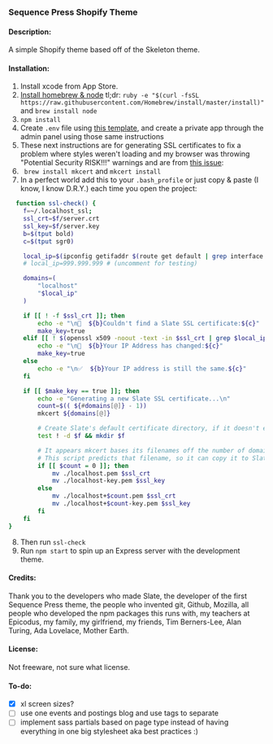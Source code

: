 ### Sequence Press Shopify Theme

#### Description:
A simple Shopify theme based off of the Skeleton theme.

#### Installation:
1. Install xcode from App Store.
2. [Install homebrew & node](https://blog.teamtreehouse.com/install-node-js-npm-mac) tl;dr: ``` ruby -e "$(curl -fsSL https://raw.githubusercontent.com/Homebrew/install/master/install)" ``` and ``` brew install node ```
3. ``` npm install ```
4. Create ``` .env ``` file using [this template](https://shopify.github.io/slate/docs/connect-to-your-store), and create a private app through the admin panel using those same instructions
5. These next instructions are for generating SSL certificates to fix a problem where styles weren't loading and my browser was throwing "Potential Security RISK!!!" warnings and are from [this issue](https://github.com/Shopify/slate/issues/726#issuecomment-425675011):
6. ``` brew install mkcert``` and ``` mkcert install ```
7. In a perfect world add this to your ``` .bash_profile ``` or just copy & paste (I know, I know D.R.Y.) each time you open the project:
```bash
  function ssl-check() {
    f=~/.localhost_ssl;
    ssl_crt=$f/server.crt
    ssl_key=$f/server.key
    b=$(tput bold)
    c=$(tput sgr0)

    local_ip=$(ipconfig getifaddr $(route get default | grep interface | awk '{print $2}'))
    # local_ip=999.999.999 # (uncomment for testing)

    domains=(
        "localhost"
        "$local_ip"
    )

    if [[ ! -f $ssl_crt ]]; then
        echo -e "\n🛑  ${b}Couldn't find a Slate SSL certificate:${c}"
        make_key=true
    elif [[ ! $(openssl x509 -noout -text -in $ssl_crt | grep $local_ip) ]]; then
        echo -e "\n🛑  ${b}Your IP Address has changed:${c}"
        make_key=true
    else
        echo -e "\n✅  ${b}Your IP address is still the same.${c}"
    fi

    if [[ $make_key == true ]]; then
        echo -e "Generating a new Slate SSL certificate...\n"
        count=$(( ${#domains[@]} - 1))
        mkcert ${domains[@]}

        # Create Slate's default certificate directory, if it doesn't exist
        test ! -d $f && mkdir $f

        # It appears mkcert bases its filenames off the number of domains passed after the first one.
        # This script predicts that filename, so it can copy it to Slate's default location.
        if [[ $count = 0 ]]; then
            mv ./localhost.pem $ssl_crt
            mv ./localhost-key.pem $ssl_key
        else
            mv ./localhost+$count.pem $ssl_crt
            mv ./localhost+$count-key.pem $ssl_key
        fi
    fi
}
```
8. Then run ``` ssl-check ```
9. Run ``` npm start ``` to spin up an Express server with the development theme.


#### Credits:
Thank you to the developers who made Slate, the developer of the first Sequence Press theme, the people who invented git, Github, Mozilla, all people who developed the npm packages this runs with, my teachers at Epicodus, my family, my girlfriend, my friends, Tim Berners-Lee, Alan Turing, Ada Lovelace, Mother Earth. 

#### License:
Not freeware, not sure what license.

#### To-do:

- [x] xl screen sizes?
- [ ] use one events and postings blog and use tags to separate
- [ ] implement sass partials based on page type instead of having everything in one big stylesheet aka best practices :)
